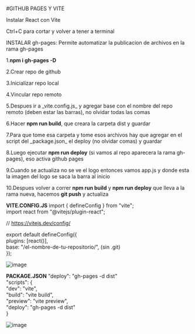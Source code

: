 #GITHUB PAGES Y VITE

Instalar React con Vite

Ctrl+C para cortar y volver a tener a terminal

INSTALAR gh-pages: Permite automatizar la publicacion de archivos en la rama gh-pages

1.**npm i gh-pages -D**  

2.Crear repo de github  

3.Inicializar repo local  

4.Vincular repo remoto  

5.Despues ir a \_vite.config.js\_ y agregar base con el nombre del repo remoto (deben estar las barras), no olvidar todas las comas  

6.Hacer **npm run build**, que creara la carpeta dist y guardar  

7.Para que tome esa carpeta y tome esos archivos hay que agregar en el script del \_package.json\_ el deploy (no olvidar comas) y guardar  

8.Luego ejecutar **npm run deploy** (si vamos al repo aparecera la rama gh-pages), eso activa github pages 

9.Cuando se actualiza no se ve el logo entonces vamos app.js y donde esta la imagen del logo se saca la barra al inicio  

10.Despues volver a correr **npm run build** y **npm run deploy** que lleva a la rama nueva, hacemos **git push** y actualiza

**VITE.CONFIG.JS**
import { defineConfig } from "vite";  
import react from "@vitejs/plugin-react";  

// https://vitejs.dev/config/  

export default defineConfig({  
    plugins: [react()],  
    base: "/el-nombre-de-tu-repositorio/", (sin .git)  
});

![image](https://github.com/verobaires/react-vite-githubpages/assets/34665102/0346268e-f54d-4d97-965a-d78f6f00f5f5)

**PACKAGE.JSON**
"deploy": "gh-pages -d dist"  
"scripts": {  
    "dev": "vite",  
        "build": "vite build",  
        "preview": "vite preview",  
        "deploy": "gh-pages -d dist"  
    }  

![image](https://github.com/verobaires/react-vite-githubpages/assets/34665102/bb59722f-5204-47df-90d0-6368762dd94d)
